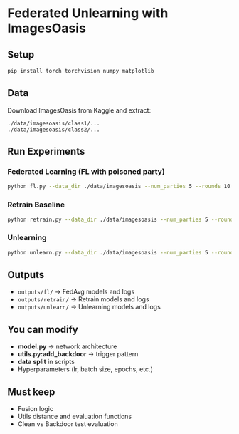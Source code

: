 # Federated Unlearning with ImagesOasis

## Setup
```bash
pip install torch torchvision numpy matplotlib
```

## Data
Download ImagesOasis from Kaggle and extract:
```
./data/imagesoasis/class1/...
./data/imagesoasis/class2/...
```

## Run Experiments

### Federated Learning (FL with poisoned party)
```bash
python fl.py --data_dir ./data/imagesoasis --num_parties 5 --rounds 10 --poison_frac 0.1 --poison_target 0
```

### Retrain Baseline
```bash
python retrain.py --data_dir ./data/imagesoasis --num_parties 5 --rounds 10
```

### Unlearning
```bash
python unlearn.py --data_dir ./data/imagesoasis --num_parties 5 --rounds 10 --unlearn_epochs 5
```

## Outputs
- `outputs/fl/` → FedAvg models and logs
- `outputs/retrain/` → Retrain models and logs
- `outputs/unlearn/` → Unlearning models and logs

## You can modify
- **model.py** → network architecture
- **utils.py:add_backdoor** → trigger pattern
- **data split** in scripts
- Hyperparameters (lr, batch size, epochs, etc.)

## Must keep
- Fusion logic
- Utils distance and evaluation functions
- Clean vs Backdoor test evaluation
